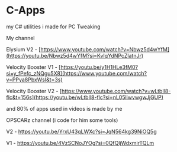 # C-Apps
my C# utilities i made for PC Tweaking


My channel

Elysium V2 - [https://www.youtube.com/watch?v=Nbwz5d4wYfM](https://youtu.be/Nbwz5d4wYfM?si=KvIqYdNPcZlatnJr)

Velocity Booster V1 - [https://youtu.be/y1H1HLe3fM0?si=y_fPefc_zNQgu5X8](https://www.youtube.com/watch?v=PPya8PbxWsI&t=3s)

Velocity Booster V2 - [https://www.youtube.com/watch?v=wLtbIl8-flc&t=156s](https://youtu.be/wLtbIl8-flc?si=nL05liwvwgwJjGUP)

and 80% of apps used in videos is made by me

OPSCARz channel (i code for him some tools)

V2 - https://youtu.be/YrxU43qLWXc?si=JqN564kg39NiOQ5g

V1 - https://youtu.be/4VzSCNoJYOg?si=0QfQljWdxmirTQLm
